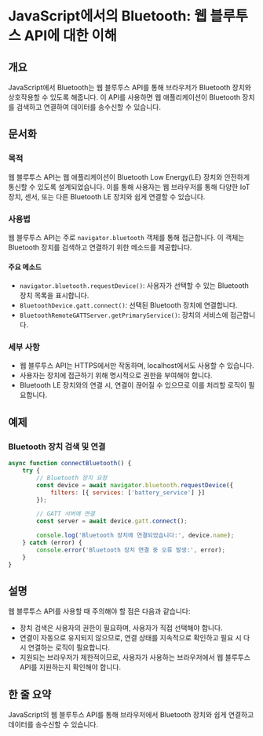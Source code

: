 <!--
Meta Description: # JavaScript에서의 Bluetooth: 웹 블루투스 API에 대한 이해 ## 개요 JavaScript에서 Bluetooth는 웹 블루투스 API를 통해 브라우저가 Bluetooth 장치와 상호작용할 수 있도록 해줍니다. 이 API를 사용하면 웹 애플리케이션이 ...
Meta Keywords: bluetooth, 블루투스, api를, 장치와, 있습니다
-->

# JavaScript에서의 Bluetooth: 웹 블루투스 API에 대한 이해

## 개요
JavaScript에서 Bluetooth는 웹 블루투스 API를 통해 브라우저가 Bluetooth 장치와 상호작용할 수 있도록 해줍니다. 이 API를 사용하면 웹 애플리케이션이 Bluetooth 장치를 검색하고 연결하여 데이터를 송수신할 수 있습니다.

## 문서화

### 목적
웹 블루투스 API는 웹 애플리케이션이 Bluetooth Low Energy(LE) 장치와 안전하게 통신할 수 있도록 설계되었습니다. 이를 통해 사용자는 웹 브라우저를 통해 다양한 IoT 장치, 센서, 또는 다른 Bluetooth LE 장치와 쉽게 연결할 수 있습니다.

### 사용법
웹 블루투스 API는 주로 `navigator.bluetooth` 객체를 통해 접근합니다. 이 객체는 Bluetooth 장치를 검색하고 연결하기 위한 메소드를 제공합니다.

#### 주요 메소드
- `navigator.bluetooth.requestDevice()`: 사용자가 선택할 수 있는 Bluetooth 장치 목록을 표시합니다.
- `BluetoothDevice.gatt.connect()`: 선택된 Bluetooth 장치에 연결합니다.
- `BluetoothRemoteGATTServer.getPrimaryService()`: 장치의 서비스에 접근합니다.

### 세부 사항
- 웹 블루투스 API는 HTTPS에서만 작동하며, localhost에서도 사용할 수 있습니다.
- 사용자는 장치에 접근하기 위해 명시적으로 권한을 부여해야 합니다.
- Bluetooth LE 장치와의 연결 시, 연결이 끊어질 수 있으므로 이를 처리할 로직이 필요합니다.

## 예제

### Bluetooth 장치 검색 및 연결
```javascript
async function connectBluetooth() {
    try {
        // Bluetooth 장치 요청
        const device = await navigator.bluetooth.requestDevice({
            filters: [{ services: ['battery_service'] }]
        });

        // GATT 서버에 연결
        const server = await device.gatt.connect();

        console.log('Bluetooth 장치에 연결되었습니다:', device.name);
    } catch (error) {
        console.error('Bluetooth 장치 연결 중 오류 발생:', error);
    }
}
```

## 설명
웹 블루투스 API를 사용할 때 주의해야 할 점은 다음과 같습니다:
- 장치 검색은 사용자의 권한이 필요하며, 사용자가 직접 선택해야 합니다.
- 연결이 자동으로 유지되지 않으므로, 연결 상태를 지속적으로 확인하고 필요 시 다시 연결하는 로직이 필요합니다.
- 지원되는 브라우저가 제한적이므로, 사용자가 사용하는 브라우저에서 웹 블루투스 API를 지원하는지 확인해야 합니다.

## 한 줄 요약
JavaScript의 웹 블루투스 API를 통해 브라우저에서 Bluetooth 장치와 쉽게 연결하고 데이터를 송수신할 수 있습니다.